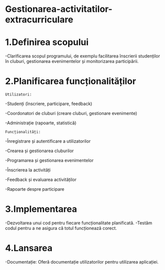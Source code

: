   # Gestionarea-activitatilor-extracurriculare 

  
  # 1.Definirea scopului
   -Clarificarea scopul programului, de exemplu facilitarea înscrierii studenților în cluburi, gestionarea evenimentelor și monitorizarea participării.
  
  # 2.Planificarea funcționalităților 
    
    Utilizatori:
  
   -Studenți (înscriere, participare, feedback)
   
   -Coordonatori de cluburi (creare cluburi, gestionare evenimente)
   
   -Administrație (rapoarte, statistică)

    Funcționalități:
  
   -Înregistrare și autentificare a utilizatorilor
   
   -Crearea și gestionarea cluburilor  
   
   -Programarea și gestionarea evenimentelor
   
   -Înscrierea la activități    
   
   -Feedback și evaluarea activităților
   
   -Rapoarte despre participare

  # 3.Implementarea
 
  -Dezvoltarea unui cod pentru fiecare funcționalitate planificată.
  -Testăm codul pentru a ne asigura că totul funcționează corect.
  
  # 4.Lansarea
 
  -Documentație: Oferă documentație utilizatorilor pentru utilizarea aplicației.

